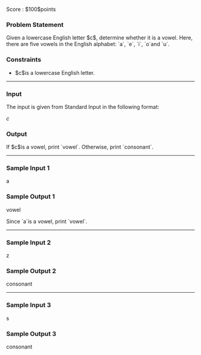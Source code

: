 
<div>

<span>

<span>

<p>
Score : $100$points
</p>

<div>

<section>

### **Problem Statement**

<p>
Given a lowercase English letter $c$, determine whether it is a vowel. Here, there are five vowels in the English alphabet: `a`, `e`, `i`, `o`and `u`.
</p>

</section>

</div>

<div>

<section>

### **Constraints**

<ul>

<li>
$c$is a lowercase English letter.
</li>

</ul>

</section>

</div>

---

<div>

<div>

<section>

### **Input**

<p>
The input is given from Standard Input in the following format:
</p>

<div>

$c$
</div>

</section>

</div>

<div>

<section>

### **Output**

<p>
If $c$is a vowel, print `vowel`. Otherwise, print `consonant`.
</p>

</section>

</div>

</div>

---

<div>

<section>

### **Sample Input 1**

<div>

a

</div>

</section>

</div>

<div>

<section>

### **Sample Output 1**

<div>

vowel

</div>

<p>
Since `a`is a vowel, print `vowel`.
</p>

</section>

</div>

---

<div>

<section>

### **Sample Input 2**

<div>

z

</div>

</section>

</div>

<div>

<section>

### **Sample Output 2**

<div>

consonant

</div>

</section>

</div>

---

<div>

<section>

### **Sample Input 3**

<div>

s

</div>

</section>

</div>

<div>

<section>

### **Sample Output 3**

<div>

consonant

</div>

</section>

</div>

</span>

</span>

</div>
